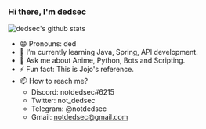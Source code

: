 ### Hi there, I'm dedsec

![dedsec's github stats](https://github-readme-stats.vercel.app/api?username=notdedsec&count_private=true&show_icons=true&theme=prussian)

- 😄 Pronouns: ded
- 🌱 I’m currently learning Java, Spring, API development.
- 💬 Ask me about Anime, Python, Bots and Scripting.
- ⚡ Fun fact: This is Jojo's reference.
- 📫 How to reach me?
    - Discord: notdedsec#6215
    - Twitter: not_dedsec
    - Telegram: @notdedsec
    - Gmail: notdedsec@gmail.com

<!--
Here are some ideas to get you started:
- 🔭 I’m currently working on ...
- 👯 I’m looking to collaborate on ...
- 🤔 I’m looking for help with ...
-->
